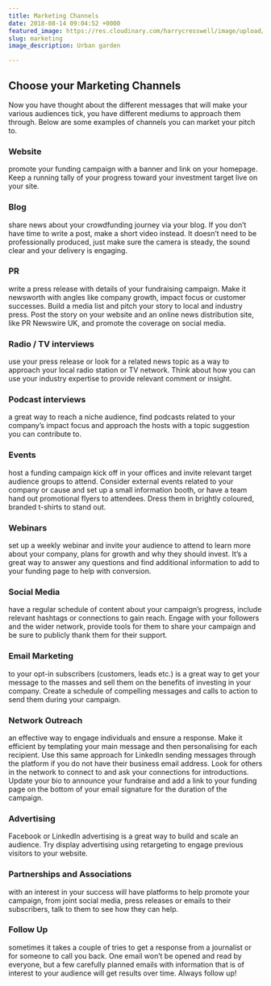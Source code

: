 ```yaml
---
title: Marketing Channels
date: 2018-08-14 09:04:52 +0000
featured_image: https://res.cloudinary.com/harrycresswell/image/upload/v1534243466/seedtribe/chris-barbalis-98731-unsplash.jpg
slug: marketing
image_description: Urban garden

---
```

## Choose your Marketing Channels

Now you have thought about the different messages that will make your various audiences tick, you have different mediums to approach them through. Below are some examples of channels you can market your pitch to.

### Website

promote your funding campaign with a banner and link on your homepage. Keep a running tally of your progress toward your investment target live on your site.

### Blog

share news about your crowdfunding journey via your blog. If you don’t have time to write a post, make a short video instead. It doesn’t need to be professionally produced, just make sure the camera is steady, the sound clear and your delivery is engaging.

### PR

write a press release with details of your fundraising campaign. Make it newsworth with angles like company growth, impact focus or customer successes. Build a media list and pitch your story to local and industry press. Post the story on your website and an online news distribution site, like PR Newswire UK, and promote the coverage on social media.

### Radio / TV interviews

use your press release or look for a related news topic as a way to approach your local radio station or TV network. Think about how you can use your industry expertise to provide relevant comment or insight.

### Podcast interviews

a great way to reach a niche audience, find podcasts related to your company’s impact focus and approach the hosts with a topic suggestion you can contribute to.

### Events

host a funding campaign kick off in your offices and invite relevant target audience groups to attend. Consider external events related to your company or cause and set up a small information booth, or have a team hand out promotional flyers to attendees. Dress them in brightly coloured, branded t-shirts to stand out.


### Webinars

set up a weekly webinar and invite your audience to attend to learn more about your company, plans for growth and why they should invest. It’s a great way to answer any questions and find additional information to add to your funding page to help with conversion.

### Social Media

have a regular schedule of content about your campaign’s progress, include relevant hashtags or connections to gain reach. Engage with your followers and the wider network, provide tools for them to share your campaign and be sure to publicly thank them for their support.

### Email Marketing

to your opt-in subscribers (customers, leads etc.) is a great way to get your message to the masses and sell them on the benefits of investing in your company. Create a schedule of compelling messages and calls to action to send them during your campaign.

### Network Outreach

an effective way to engage individuals and ensure a response. Make it efficient by templating your main message and then personalising for each recipient. Use this same approach for LinkedIn sending messages through the platform if you do not have their business email address. Look for others in the network to connect to and ask your connections for introductions. Update your bio to announce your fundraise and add a link to your funding page on the bottom of your email signature for the duration of the campaign.

### Advertising

Facebook or LinkedIn advertising is a great way to build and scale an audience. Try display advertising using retargeting to engage previous visitors to your website.

### Partnerships and Associations

with an interest in your success will have platforms to help promote your campaign, from joint social media, press releases or emails to their subscribers, talk to them to see how they can help.

### Follow Up

sometimes it takes a couple of tries to get a response from a journalist or for someone to call you back. One email won’t be opened and read by everyone, but a few carefully planned emails with information that is of interest to your audience will get results over time. Always follow up!
